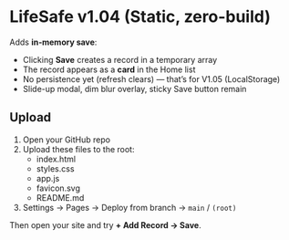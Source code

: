 # LifeSafe v1.04 (Static, zero-build)

Adds **in‑memory save**:
- Clicking **Save** creates a record in a temporary array
- The record appears as a **card** in the Home list
- No persistence yet (refresh clears) — that’s for V1.05 (LocalStorage)
- Slide-up modal, dim blur overlay, sticky Save button remain

## Upload
1) Open your GitHub repo
2) Upload these files to the root:
   - index.html
   - styles.css
   - app.js
   - favicon.svg
   - README.md
3) Settings → Pages → Deploy from branch → `main` / `(root)`

Then open your site and try **+ Add Record → Save**.
